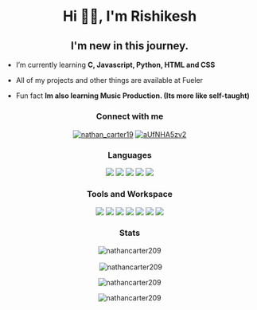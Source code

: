 <h1 align="center">Hi 👋🏻, I'm Rishikesh</h1>
<h2 align="center">I'm new in this journey.</h2>

<!-- <p align="center"> <img src="https://komarev.com/ghpvc/?username=nathancarter209&label=Profile%20views&color=00fbff&style=flat-square" alt="nathancarter209" /> </p> -->

-  I’m currently learning **C, Javascript, Python, HTML and CSS**

-  All of my projects and other things are available at <a herf="https://fueler.io/nathan_r" target="blank">Fueler</a>

-  Fun fact **Im also learning Music Production. (Its more like self-taught)**

<!-- Connect with me -->

<h3 align="center">Connect with me</h3>
<p align="center">
<a href="https://twitter.com/nathan_carter19" target="blank"><img align="center" src="https://img.shields.io/badge/Twitter-1DA1F2?style=for-the-badge&logo=twitter&logoColor=white" alt="nathan_carter19" ></a>
<a href="https://discord.gg/aUfNHA5zv2" target="blank"><img align="center" src="https://img.shields.io/badge/Discord-7289DA?style=for-the-badge&logo=discord&logoColor=white" alt="aUfNHA5zv2"  /></a>
</p>

<!-- Language -->

<h3 align="center">Languages</h3>
<p align="center">
<img src="https://img.shields.io/badge/Python-14354C?style=for-the-badge&logo=python&logoColor=white" /> 
<img src="https://img.shields.io/badge/HTML5-E34F26?style=for-the-badge&logo=html5&logoColor=white"/>
<img src="https://img.shields.io/badge/CSS3-1572B6?style=for-the-badge&logo=css3&logoColor=white"/>
<img src="https://img.shields.io/badge/C-00599C?style=for-the-badge&logo=c&logoColor=white"/>
<img src="https://img.shields.io/badge/JavaScript-F7DF1E?style=for-the-badge&logo=JavaScript&logoColor=white" />

</p>

<!-- Tools  and workspace -->


<h3 align="center">Tools and Workspace</h3>
<p align="Center">
<img src="https://img.shields.io/badge/Visual_Studio_Code-0078D4?style=for-the-badge&logo=visual%20studio%20code&logoColor=white"/>
<img src="https://img.shields.io/badge/PyCharm-000000.svg?&style=for-the-badge&logo=PyCharm&logoColor=white"/> 
<img src="https://img.shields.io/badge/WebStorm-000000?style=for-the-badge&logo=WebStorm&logoColor=white"/>
<img src="https://img.shields.io/badge/CLion-000000?style=for-the-badge&logo=clion&logoColor=white"/>
<img src="https://img.shields.io/badge/mac%20os-000000?style=for-the-badge&logo=apple&logoColor=white"/>
<img src="https://img.shields.io/badge/APPLE-MacBook%20Pro%202014-lightgrey?style=for-the-badge&logo=apple&logoColor=white"/>
<!-- <img src="https//img.shields.io/badge/CLION-0000000000000red?style=for-the-badge&logo=clion&logoColor=white"/>  -->
<img src="https://img.shields.io/badge/Zorin%20OS-0CC1F3?style=for-the-badge&logo=zorin&logoColor=white" />



<!-- Stats -->

<h3 align="center">Stats</h3>
<h align="center">
<p><img align="center" src="https://github-readme-stats.vercel.app/api/top-langs?username=nathancarter209&show_icons=true&theme=synthwave&locale=en&layout=compact" alt="nathancarter209" />
</p>

<p>&nbsp;<img align="center" src="https://github-readme-stats.vercel.app/api?username=nathancarter209&show_icons=true&theme=synthwave&locale=en" alt="nathancarter209" /></p>

<p><img align="center" src="https://github-readme-streak-stats.herokuapp.com/?user=nathancarter209&theme=synthwave" alt="nathancarter209" /></p>
</h>
<p align="center"> <img src="https://komarev.com/ghpvc/?username=nathancarter209&label=Profile%20views&color=red&style=for-the-badge" alt="nathancarter209" /> </p>
